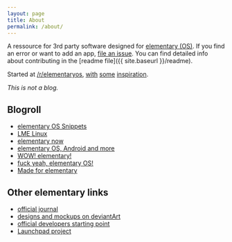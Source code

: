 ```yaml
---
layout: page
title: About
permalink: /about/
---
```


A ressource for 3rd party software designed for [elementary (OS)](http://elementaryos.org). If you find an error or want to add an app, [file an issue](https://github.com/quassy/elementary-apps/issues/new). You can find detailed info about contributing in the [readme file]({{ site.baseurl }}/readme).

Started at [/r/elementaryos](http://www.reddit.com/r/elementaryos/comments/2r0xey/third_party_development_and_apps/), [with](http://madeforelementary.tumblr.com/) [some](https://github.com/PerfectCarl/elementary-apps) [inspiration](https://github.com/elementary-fr/ideas).

*This is not a blog.* 

## Blogroll

* [elementary OS Snippets](http://eos-snippets.blogspot.com/)
* [LME Linux](http://lmelinux.net/#2014-12-06)
* [elementary now](http://www.elementarynow.com/#2014-11-28)
* [elementary OS, Android and more](http://elementaryosandmore.blogspot.de/#2014-11-18)
* [WOW! elementary!](http://wowelementary.com/#2014-11-09)
* [fuck yeah, elementary OS!](http://fuckyeah-elementaryos.tumblr.com/#2014-10-29)
* [Made for elementary](http://madeforelementary.tumblr.com/)

## Other elementary links

* [official journal](http://elementaryos.org/journal)
* [designs and mockups on deviantArt](http://elementaryos.deviantart.com/)
* [official developers starting point](http://elementaryos.org/developer)
* [Launchpad project](https://launchpad.net/elementary/)